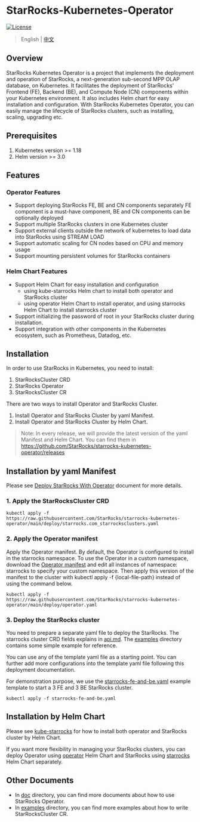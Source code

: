 
# StarRocks-Kubernetes-Operator

[![License](https://img.shields.io/badge/License-Apache%202.0-blue.svg)](https://opensource.org/licenses/Apache-2.0)

> English | [中文](README_ZH-CN.md)

## Overview

StarRocks Kubernetes Operator is a project that implements the deployment and operation of StarRocks, a next-generation
sub-second MPP OLAP database, on Kubernetes. It facilitates the deployment of StarRocks' Frontend (FE), Backend (BE),
and Compute Node (CN) components within your Kubernetes environment. It also includes Helm chart for easy installation
and configuration. With StarRocks Kubernetes Operator, you can easily manage the lifecycle of StarRocks clusters, such
as installing, scaling, upgrading etc.

## Prerequisites

1. Kubernetes version >= 1.18
2. Helm version >= 3.0

## Features

### Operator Features

- Support deploying StarRocks FE, BE and CN components separately
  FE component is a must-have component, BE and CN components can be optionally deployed
- Support multiple StarRocks clusters in one Kubernetes cluster
- Support external clients outside the network of kubernetes to load data into StarRocks using STREAM LOAD
- Support automatic scaling for CN nodes based on CPU and memory usage
- Support mounting persistent volumes for StarRocks containers

### Helm Chart Features

- Support Helm Chart for easy installation and configuration
    - using kube-starrocks Helm chart to install both operator and StarRocks cluster
    - using operator Helm Chart to install operator, and using starrocks Helm Chart to install starrocks cluster
- Support initializing the password of root in your StarRocks cluster during installation.
- Support integration with other components in the Kubernetes ecosystem, such as Prometheus, Datadog, etc.

## Installation

In order to use StarRocks in Kubernetes, you need to install:

1. StarRocksCluster CRD
2. StarRocks Operator
3. StarRocksCluster CR

There are two ways to install Operator and StarRocks Cluster.

1. Install Operator and StarRocks Cluster by yaml Manifest.
2. Install Operator and StarRocks Cluster by Helm Chart.

> Note: In every release, we will provide the latest version of the yaml Manifest and Helm Chart. You can find them
> in https://github.com/StarRocks/starrocks-kubernetes-operator/releases

## Installation by yaml Manifest

Please see [Deploy StarRocks With Operator](./doc/deploy_starrocks_with_operator_howto.md) document for more details.

### 1. Apply the StarRocksCluster CRD

```console
kubectl apply -f https://raw.githubusercontent.com/StarRocks/starrocks-kubernetes-operator/main/deploy/starrocks.com_starrocksclusters.yaml
```

### 2. Apply the Operator manifest

Apply the Operator manifest. By default, the Operator is configured to install in the starrocks namespace. To use the
Operator in a custom namespace, download
the [Operator manifest](https://raw.githubusercontent.com/StarRocks/starrocks-kubernetes-operator/main/deploy/operator.yaml)
and edit all instances of namespace: starrocks to specify your custom namespace.
Then apply this version of the manifest to the cluster with kubectl apply -f {local-file-path} instead of using the
command below.

```console
kubectl apply -f https://raw.githubusercontent.com/StarRocks/starrocks-kubernetes-operator/main/deploy/operator.yaml
```

### 3. Deploy the StarRocks cluster

You need to prepare a separate yaml file to deploy the StarRocks. The starrocks cluster CRD fields explains
in [api.md](./doc/api.md). The [examples](./examples/starrocks) directory contains some simple example for reference.

You can use any of the template yaml file as a starting point. You can further add more configurations into the template
yaml file following this deployment documentation.

For demonstration purpose, we use the [starrocks-fe-and-be.yaml](./examples/starrocks/starrocks-fe-and-be.yaml) example
template to start a 3 FE and 3 BE StarRocks cluster.

```console
kubectl apply -f starrocks-fe-and-be.yaml
```

## Installation by Helm Chart

Please see [kube-starrocks](./helm-charts/charts/kube-starrocks/README.md) for how to install both operator and
StarRocks cluster by Helm Chart.

If you want more flexibility in managing your StarRocks clusters, you can deploy Operator
using [operator](./helm-charts/charts/kube-starrocks/charts/operator) Helm Chart and StarRocks
using [starrocks](./helm-charts/charts/kube-starrocks/charts/starrocks) Helm Chart separately.

## Other Documents

- In [doc](./doc) directory, you can find more documents about how to use StarRocks Operator.
- In [examples](./examples/starrocks) directory, you can find more examples about how to write StarRocksCluster CR.
